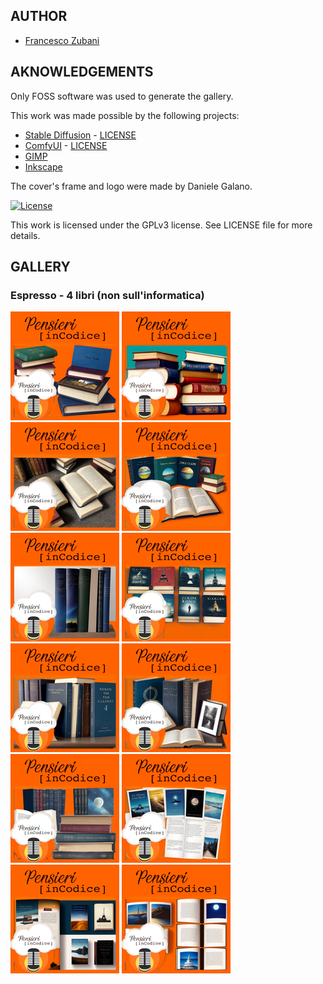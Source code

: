 ## AUTHOR

- [Francesco Zubani](https://www.linkedin.com/in/francesco-zubani-5957081a6/)

## AKNOWLEDGEMENTS

Only FOSS software was used to generate the gallery.

This work was made possible by the following projects:

- [Stable Diffusion](https://github.com/CompVis/stable-diffusion) - [LICENSE](https://github.com/CompVis/stable-diffusion/blob/main/LICENSE)
- [ComfyUI](https://github.com/comfyanonymous/ComfyUI) - [LICENSE](https://github.com/comfyanonymous/ComfyUI/blob/master/LICENSE)
- [GIMP](https://www.gimp.org/)
- [Inkscape](https://inkscape.org/)

The cover's frame and logo were made by Daniele Galano.

[![License](https://img.shields.io/badge/License-GPL%20v3-blue.svg)](http://www.gnu.org/licenses/gpl-3.0)

This work is licensed under the GPLv3 license.
See LICENSE file for more details.

## GALLERY

### Espresso - 4 libri (non sull'informatica)

<div class="gallery">
  <a href="PIC87_01.png"><img class="thumbnail" src="./thumbs/PIC87_01.png" alt="PIC87_01"></a>
  <a href="PIC87_02.png"><img class="thumbnail" src="./thumbs/PIC87_02.png" alt="PIC87_02"></a>
  <a href="PIC87_03.png"><img class="thumbnail" src="./thumbs/PIC87_03.png" alt="PIC87_03"></a>
  <a href="PIC87_04.png"><img class="thumbnail" src="./thumbs/PIC87_04.png" alt="PIC87_04"></a>
  <a href="PIC87_05.png"><img class="thumbnail" src="./thumbs/PIC87_05.png" alt="PIC87_05"></a>
  <a href="PIC87_06.png"><img class="thumbnail" src="./thumbs/PIC87_06.png" alt="PIC87_06"></a>
  <a href="PIC87_07.png"><img class="thumbnail" src="./thumbs/PIC87_07.png" alt="PIC87_07"></a>
  <a href="PIC87_08.png"><img class="thumbnail" src="./thumbs/PIC87_08.png" alt="PIC87_08"></a>
  <a href="PIC87_09.png"><img class="thumbnail" src="./thumbs/PIC87_09.png" alt="PIC87_09"></a>
  <a href="PIC87_10.png"><img class="thumbnail" src="./thumbs/PIC87_10.png" alt="PIC87_10"></a>
  <a href="PIC87_11.png"><img class="thumbnail" src="./thumbs/PIC87_11.png" alt="PIC87_11"></a>
  <a href="PIC87_12.png"><img class="thumbnail" src="./thumbs/PIC87_12.png" alt="PIC87_12"></a>
</div>
</body>
</html>
